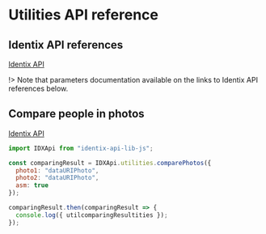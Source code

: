 # Utilities API reference

## Identix API references

[Identix API](https://kb.identix.one/#/utilities)

!> Note that parameters documentation available on the links to Identix API references below.

## Compare people in photos

[Identix API](https://kb.identix.one/#/utilities?id=comparison)

```js
import IDXApi from "identix-api-lib-js";

const comparingResult = IDXApi.utilities.comparePhotos({
  photo1: "dataURIPhoto",
  photo2: "dataURIPhoto",
  asm: true
});

comparingResult.then(comparingResult => {
  console.log({ utilcomparingResultities });
});
```
